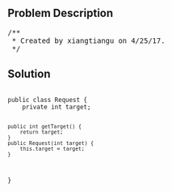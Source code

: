 <!--
<style>
  body { font-family: Arial, sans-serif; }
  .container { max-width: 744px; margin: 0 auto; padding: 10px; }
  .comment-block { background-color: #f9f9f9; padding: 10px; border-left: 5px solid #ccc; max-width: 100%; margin: 20px auto; overflow-wrap: break-word; white-space: pre-wrap; }
  .code-block { background-color: #f4f4f4; padding: 10px; border: 1px solid #ddd; max-width: 100%; margin: 20px auto; overflow-wrap: break-word; white-space: pre-wrap; }
</style>
-->

<div class='container'>
<h2>Problem Description</h2>
<div class='comment-block'>
<pre>
/**
 * Created by xiangtiangu on 4/25/17.
 */
</pre>
</div>

<h2>Solution</h2>
<div class='code-block'>
<pre><code class='language-java'>
public class Request {
    private int target;

    public int getTarget() {
        return target;
    }
    public Request(int target) {
        this.target = target;
    }
}
</code></pre>
</div>
</div>
